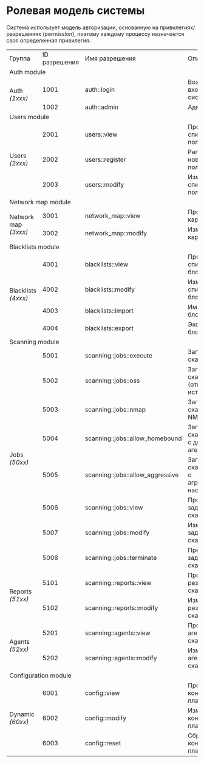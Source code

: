# Ролевая модель системы

Система использует модель авторизации, основанную на привилегиях/разрешениях (permission), поэтому каждому процессу
назначается своя определенная
привилегия.

<table>
  <tr>
    <td>Группа</td>
    <td>ID разрешения</td>
    <td>Имя разрешения</td>
    <td>Описание</td>
</tr>
<tr>
    <td colspan="4">Auth module</td>
</tr>
<tr>
    <td rowspan="2">Auth <br> <i>(1xxx)</i> </td>
    <td>1001</td>
    <td>auth::login</td>
    <td>Возможность входа в систему</td>
</tr>
<tr>
    <td>1002</td>
    <td>auth::admin</td>
    <td>Администратор</td>
</tr>
<tr>
    <td colspan="4">Users module</td>
</tr>
<tr>
    <td rowspan="4">Users <br> <i>(2xxx)</i> </td>
    <td>2001</td>
    <td>users::view</td>
    <td>Просмотр списка пользователей</td>
</tr>
<tr>
    <td>2002</td>
    <td>users::register</td>
    <td>Регистрация новых пользователей</td>
</tr>
<tr>
<tr>
    <td>2003</td>
    <td>users::modify</td>
    <td>Изменение списка пользователей</td>
</tr>
<tr>
    <td colspan="4">Network map module</td>
</tr>
<tr>
    <td rowspan="2">Network map <br> <i>(3xxx)</i> </td>
    <td>3001</td>
    <td>network_map::view</td>
    <td>Просмотр карты сети</td>
</tr>
<tr>
    <td>3002</td>
    <td>network_map::modify</td>
    <td>Изменение карты сети</td>
</tr>
<tr>
    <td colspan="4">Blacklists module</td>
</tr>
<tr>
    <td rowspan="4">Blacklists <br> <i>(4xxx)</i> </td>
    <td>4001</td>
    <td>blacklists::view</td>
    <td>Просмотр списка блокировок</td>
</tr>
<tr>
    <td>4002</td>
    <td>blacklists::modify</td>
    <td>Изменение списка блокировок</td>
</tr>
<tr>
    <td>4003</td>
    <td>blacklists::import</td>
    <td>Импорт блокировок</td>
</tr>
<tr>
    <td>4004</td>
    <td>blacklists::export</td>
    <td>Экспорт блокировок</td>
</tr>
<tr>
    <td colspan="4">Scanning module</td>
</tr>
<tr>
    <td rowspan="8">Jobs <br> <i>(50xx)</i> </td>
    <td>5001</td>
    <td>scanning::jobs::execute</td>
    <td>Запуск задач сканирования</td>
</tr>
<tr>
    <td>5002</td>
    <td>scanning::jobs::oss</td>
    <td>Запуск OSS сканирования (открытые источники)</td>
</tr>
<tr>
    <td>5003</td>
    <td>scanning::jobs::nmap</td>
    <td>Запуск сканирования NMAP</td>
</tr>
<tr>
    <td>5004</td>
    <td>scanning::jobs::allow_homebound</td>
    <td>Запуск сканирования с домашних агентов</td>
</tr>
<tr>
    <td>5005</td>
    <td>scanning::jobs::allow_aggressive</td>
    <td>Запуск сканирования с агрессивными настройками</td>
</tr>
<tr>
    <td>5006</td>
    <td>scanning::jobs::view</td>
    <td>Просмотр задач сканирования</td>
</tr>
<tr>
    <td>5007</td>
    <td>scanning::jobs::modify</td>
    <td>Изменение задач сканирования</td>
</tr>
<tr>
    <td>5008</td>
    <td>scanning::jobs::terminate</td>
    <td>Прерывание задач сканирования</td>
</tr>
<tr>
    <td rowspan="2">Reports <br> <i>(51xx)</i> </td>
    <td>5101</td>
    <td>scanning::reports::view</td>
    <td>Просмотр результатов сканирования</td>
</tr>
<tr>
    <td>5102</td>
    <td>scanning::reports::modify</td>
    <td>Изменение результатов сканирования</td>
</tr>
<tr>
    <td rowspan="2">Agents <br> <i>(52xx)</i> </td>
    <td>5201</td>
    <td>scanning::agents::view</td>
    <td>Просмотр агентов сканирования</td>
</tr>
<tr>
    <td>5202</td>
    <td>scanning::agents::modify</td>
    <td>Изменение агентов сканирования</td>
</tr>
<tr>
    <td colspan="4">Configuration module</td>
</tr>
<tr>
    <td rowspan="3">Dynamic <br> <i>(60xx)</i> </td>
    <td>6001</td>
    <td>config::view</td>
    <td>Просмотр конфигурации платформы</td>
</tr>
<tr>
    <td>6002</td>
    <td>config::modify</td>
    <td>Изменение конфигурации платформы</td>
</tr>
<tr>
    <td>6003</td>
    <td>config::reset</td>
    <td>Сброс конфигурации платформы</td>
</tr>
</table>

